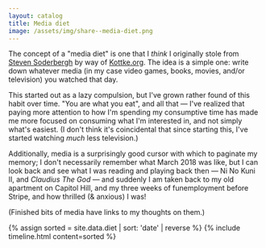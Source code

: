 ```yaml
---
layout: catalog
title: Media diet
image: /assets/img/share--media-diet.png
---
```


The concept of a "media diet" is one that I _think_ I originally stole from [Steven Soderbergh](http://extension765.com/soderblogh/34-seen-read-2019) by way of [Kottke.org](https://kottke.org/20/01/steven-soderberghs-media-diet-for-2019). The idea is a simple one: write down whatever media (in my case video games, books, movies,
and/or television) you watched that day.

This started out as a lazy compulsion, but I've grown rather found of this habit over time. "You are what you eat",
and all that — I've realized that paying more attention to how I'm spending my consumptive time has made me more
focused on consuming what I'm interested in, and not simply what's easiest. (I don't think it's coincidental
that since starting this, I've started watching _much_ less television.)

Additionally, media is a surprisingly good cursor with which to paginate my memory; I don't necessarily remember
what March 2018 was like, but I can look back and see what I was reading and playing back then — Ni No Kuni II, and _Claudius The God_ — and suddenly I am taken back to my old apartment on Capitol Hill, and my three weeks of funemployment before Stripe, and how thrilled (& anxious) I was!

(Finished bits of media have links to my thoughts on them.)

{% assign sorted = site.data.diet | sort: 'date' | reverse %}
{% include timeline.html content=sorted %}

